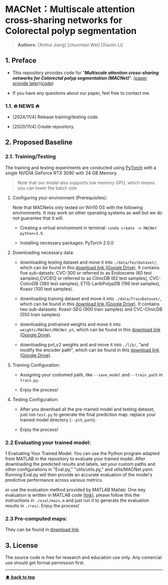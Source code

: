 # MACNet：Multiscale attention cross-sharing networks for Colorectal polyp segmentation

> **Authors:** 
> [Xinhui Jiang]
> [chunmiao Wei]
> [Xiaolin Li]




## 1. Preface

- This repository provides code for "_**Multiscale attention cross-sharing networks for Colorectal polyp segmentation (MACNet)**_". 
([paper provide later]())([code](https://drive.google.com/drive/folders/1CfMLCVIsGxsnCMcM7iN5q8W-fq8PBwh1?usp=sharing))

- If you have any questions about our paper, feel free to contact me.

### 1.1. :fire: NEWS :fire:

- [2024/11/4] Release training/testing code.

- [2020/11/4] Create repository.


## 2. Proposed Baseline

### 2.1. Training/Testing

The training and testing experiments are conducted using [PyTorch](https://github.com/pytorch/pytorch) with 
a single NVIDIA GeForce RTX 3090 with 24 GB Memory.

> Note that our model also supports low memory GPU, which means you can lower the batch size


1. Configuring your environment (Prerequisites):
   
    Note that MACNetis only tested on Win10 OS with the following environments. 
    It may work on other operating systems as well but we do not guarantee that it will.
    
    + Creating a virtual environment in terminal: `conda create -n MACNet python=3.9`.
    
    + Installing necessary packages: PyTorch 2.0.0

2. Downloading necessary data:

    + downloading testing dataset and move it into `./data/TestDataset/`, 
    which can be found in this [download link (Google Drive)](https://drive.google.com/file/d/1hwirZO201i_08fFgqmeqMuPuhPboHdVH/view?usp=sharing). It contains five sub-datsets: CVC-300 or referred to as Endoscene (60 test samples),CVC612 or referred to as ClinicDB (62 test samples), CVC-ColonDB (380 test samples), ETIS-LaribPolypDB (196 test samples), Kvasir (100 test samples).
    
    + downloading training dataset and move it into `./data/TrainDataset/`, 
    which can be found in this [download link (Google Drive)](https://drive.google.com/file/d/1hzS21idjQlXnX9oxAgJI8KZzOBaz-OWj/view?usp=sharing). It contains two sub-datasets: Kvasir-SEG (900 train samples) and CVC-ClinicDB (550 train samples).
    
    + downloading pretrained weights and move it into `weights/MACNet/MACNet.pt`, 
    which can be found in this [download link (Google Drive)](https://drive.google.com/drive/folders/1XX2dOM8HLex5T9w2dgIjN4Kgs-U_rQSp?usp=sharing).
    
    + downloading pvt_v2 weights and and move it into `./lib/`, "and modify the encoder path", 
    which can be found in this [download link (Google Drive)](https://drive.google.com/file/d/1OEebKrIAXZ1k7WpDLkClVQX4eL4kbel-/view?usp=sharing).
   
3. Training Configuration:

    + Assigning your costumed path, like `--save_model` and `--train_path` in `train.py`.
    
    + Enjoy the process!

4. Testing Configuration:

    + After you download all the pre-trained model and testing dataset, just run `test.py` to generate the final prediction map: 
    replace your trained model directory (`--pth_path`).
    
    + Enjoy the process!

### 2.2 Evaluating your trained model:


1 Evaluating Your Trained Model: You can use the Python program adapted from MATLAB in the repository to evaluate your trained model.
After downloading the predicted results and labels, set your custom paths and other configurations in "Eval.py," "utils/utils.py," and utils/MACNet.yaml. Running Eval.py will then provide an accurate evaluation of the model's predictive performance across various metrics.



or use the evaluation method provided by MATLAB
Matlab: One-key evaluation is written in MATLAB code ([link](https://drive.google.com/file/d/1_h4_CjD5GKEf7B1MRuzye97H0MXf2GE9/view?usp=sharing)), 
please follow this the instructions in `./eval/main.m` and just run it to generate the evaluation results in `./res/`.
Enjoy the process!

### 2.3 Pre-computed maps: 
They can be found in [download link](https://drive.google.com/drive/folders/1BQjwxqWTltNaAPMIT6RRHncgODtQd12H?usp=sharing).




## 3. License

The source code is free for research and education use only. Any comercial use should get formal permission first.

---

**[⬆ back to top](#0-preface)**
